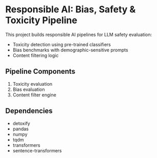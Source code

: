 # Responsible AI: Bias, Safety & Toxicity Pipeline

This project builds responsible AI pipelines for LLM safety evaluation:

- Toxicity detection using pre-trained classifiers
- Bias benchmarks with demographic-sensitive prompts
- Content filtering logic

## Pipeline Components

1. Toxicity evaluation
2. Bias evaluation
3. Content filter engine

## Dependencies

- detoxify
- pandas
- numpy
- tqdm
- transformers
- sentence-transformers

